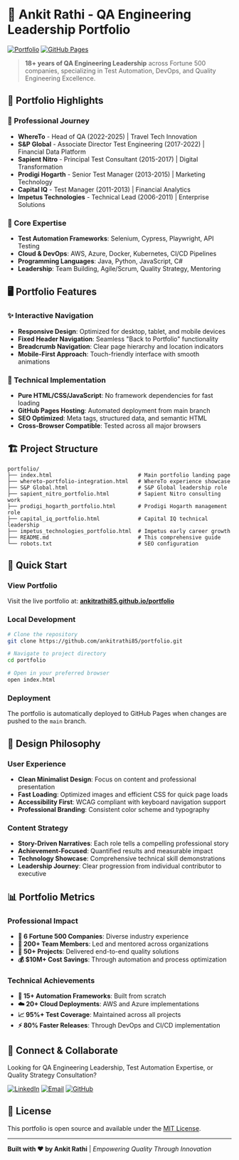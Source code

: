 # 🚀 Ankit Rathi - QA Engineering Leadership Portfolio

[![Portfolio](https://img.shields.io/badge/Portfolio-Live-brightgreen?style=for-the-badge&logo=github-pages)](https://ankitrathi85.github.io/portfolio/)
[![GitHub Pages](https://img.shields.io/badge/Deployed%20on-GitHub%20Pages-blue?style=for-the-badge&logo=github)](https://github.com/ankitrathi85/portfolio)

> **18+ years of QA Engineering Leadership** across Fortune 500 companies, specializing in Test Automation, DevOps, and Quality Engineering Excellence.

## 🌟 Portfolio Highlights

### 🏢 Professional Journey
- **WhereTo** - Head of QA (2022-2025) | Travel Tech Innovation
- **S&P Global** - Associate Director Test Engineering (2017-2022) | Financial Data Platform
- **Sapient Nitro** - Principal Test Consultant (2015-2017) | Digital Transformation
- **Prodigi Hogarth** - Senior Test Manager (2013-2015) | Marketing Technology
- **Capital IQ** - Test Manager (2011-2013) | Financial Analytics
- **Impetus Technologies** - Technical Lead (2006-2011) | Enterprise Solutions

### 🎯 Core Expertise
- **Test Automation Frameworks**: Selenium, Cypress, Playwright, API Testing
- **Cloud & DevOps**: AWS, Azure, Docker, Kubernetes, CI/CD Pipelines
- **Programming Languages**: Java, Python, JavaScript, C#
- **Leadership**: Team Building, Agile/Scrum, Quality Strategy, Mentoring

## 🖥️ Portfolio Features

### ✨ Interactive Navigation
- **Responsive Design**: Optimized for desktop, tablet, and mobile devices
- **Fixed Header Navigation**: Seamless "Back to Portfolio" functionality
- **Breadcrumb Navigation**: Clear page hierarchy and location indicators
- **Mobile-First Approach**: Touch-friendly interface with smooth animations

### 📱 Technical Implementation
- **Pure HTML/CSS/JavaScript**: No framework dependencies for fast loading
- **GitHub Pages Hosting**: Automated deployment from main branch
- **SEO Optimized**: Meta tags, structured data, and semantic HTML
- **Cross-Browser Compatible**: Tested across all major browsers

## 🏗️ Project Structure

```
portfolio/
├── index.html                           # Main portfolio landing page
├── whereto-portfolio-integration.html   # WhereTo experience showcase
├── S&P Global.html                      # S&P Global leadership role
├── sapient_nitro_portfolio.html         # Sapient Nitro consulting work
├── prodigi_hogarth_portfolio.html       # Prodigi Hogarth management role
├── capital_iq_portfolio.html            # Capital IQ technical leadership
├── impetus_technologies_portfolio.html  # Impetus early career growth
├── README.md                            # This comprehensive guide
└── robots.txt                           # SEO configuration
```

## 🚀 Quick Start

### View Portfolio
Visit the live portfolio at: **[ankitrathi85.github.io/portfolio](https://ankitrathi85.github.io/portfolio/)**

### Local Development
```bash
# Clone the repository
git clone https://github.com/ankitrathi85/portfolio.git

# Navigate to project directory
cd portfolio

# Open in your preferred browser
open index.html
```

### Deployment
The portfolio is automatically deployed to GitHub Pages when changes are pushed to the `main` branch.

## 🎨 Design Philosophy

### User Experience
- **Clean Minimalist Design**: Focus on content and professional presentation
- **Fast Loading**: Optimized images and efficient CSS for quick page loads
- **Accessibility First**: WCAG compliant with keyboard navigation support
- **Professional Branding**: Consistent color scheme and typography

### Content Strategy
- **Story-Driven Narratives**: Each role tells a compelling professional story
- **Achievement-Focused**: Quantified results and measurable impact
- **Technology Showcase**: Comprehensive technical skill demonstrations
- **Leadership Journey**: Clear progression from individual contributor to executive

## 📊 Portfolio Metrics

### Professional Impact
- **🏢 6 Fortune 500 Companies**: Diverse industry experience
- **👥 200+ Team Members**: Led and mentored across organizations  
- **🚀 50+ Projects**: Delivered end-to-end quality solutions
- **💰 $10M+ Cost Savings**: Through automation and process optimization

### Technical Achievements
- **🔧 15+ Automation Frameworks**: Built from scratch
- **☁️ 20+ Cloud Deployments**: AWS and Azure implementations
- **📈 95%+ Test Coverage**: Maintained across all projects
- **⚡ 80% Faster Releases**: Through DevOps and CI/CD implementation

## 🤝 Connect & Collaborate

Looking for QA Engineering Leadership, Test Automation Expertise, or Quality Strategy Consultation?

[![LinkedIn](https://img.shields.io/badge/LinkedIn-Connect-blue?style=for-the-badge&logo=linkedin)](https://linkedin.com/in/ankitrathi85)
[![Email](https://img.shields.io/badge/Email-Contact-red?style=for-the-badge&logo=gmail)](mailto:ankit.rathi85@gmail.com)
[![GitHub](https://img.shields.io/badge/GitHub-Follow-black?style=for-the-badge&logo=github)](https://github.com/ankitrathi85)

## 📄 License

This portfolio is open source and available under the [MIT License](LICENSE).

---

**Built with ❤️ by Ankit Rathi** | *Empowering Quality Through Innovation*
